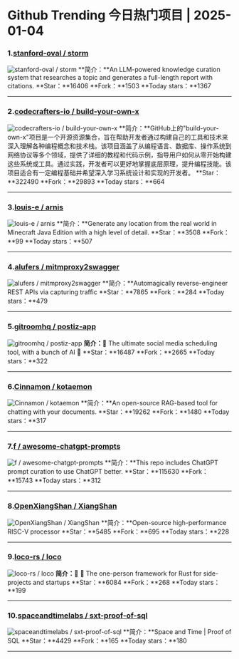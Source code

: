 # Github Trending 今日热门项目 | 2025-01-04
### 1.[stanford-oval / storm](https://github.com/stanford-oval/storm)

![stanford-oval / storm](https://repository-images.githubusercontent.com/776854298/2ff7b3f6-ed96-4dab-858e-be473611fdf3)
**简介：**An LLM-powered knowledge curation system that researches a topic and generates a full-length report with citations.
**Star：**16406
**Fork：**1503
**Today stars：**1367

---

### 2.[codecrafters-io / build-your-own-x](https://github.com/codecrafters-io/build-your-own-x)

![codecrafters-io / build-your-own-x](https://opengraph.githubassets.com/57894eea98452a181b0f0f9d9f23c84bf34c3521a2fe2630c0b9163061e7db70/codecrafters-io/build-your-own-x)
**简介：**GitHub上的"build-your-own-x"项目是一个开源资源集合，旨在帮助开发者通过构建自己的工具和技术来深入理解各种编程概念和技术栈。该项目涵盖了从编程语言、数据库、操作系统到网络协议等多个领域，提供了详细的教程和代码示例，指导用户如何从零开始构建这些系统或工具。通过实践，开发者可以更好地掌握底层原理，提升编程技能。该项目适合有一定编程基础并希望深入学习系统设计和实现的开发者。
**Star：**322490
**Fork：**29893
**Today stars：**664

---

### 3.[louis-e / arnis](https://github.com/louis-e/arnis)

![louis-e / arnis](https://repository-images.githubusercontent.com/535010087/eb4bef9b-429b-424f-a274-2b61e121b743)
**简介：**Generate any location from the real world in Minecraft Java Edition with a high level of detail.
**Star：**3508
**Fork：**99
**Today stars：**507

---

### 4.[alufers / mitmproxy2swagger](https://github.com/alufers/mitmproxy2swagger)

![alufers / mitmproxy2swagger](https://opengraph.githubassets.com/e20c32220bac57f9239bfe469e61ede1db854097f7c31cd94ceac9fa2fbea2d2/alufers/mitmproxy2swagger)
**简介：**Automagically reverse-engineer REST APIs via capturing traffic
**Star：**7865
**Fork：**284
**Today stars：**479

---

### 5.[gitroomhq / postiz-app](https://github.com/gitroomhq/postiz-app)

![gitroomhq / postiz-app](https://repository-images.githubusercontent.com/664013991/8b16b484-683a-4ed9-a132-6d070704cc12)
**简介：**📨 The ultimate social media scheduling tool, with a bunch of AI 🤖
**Star：**16487
**Fork：**2665
**Today stars：**322

---

### 6.[Cinnamon / kotaemon](https://github.com/Cinnamon/kotaemon)

![Cinnamon / kotaemon](https://opengraph.githubassets.com/cf8110833ebba92002c752cefade561ec814ba0ae4765fb0b38c59530ad7cf54/Cinnamon/kotaemon)
**简介：**An open-source RAG-based tool for chatting with your documents.
**Star：**19262
**Fork：**1480
**Today stars：**317

---

### 7.[f / awesome-chatgpt-prompts](https://github.com/f/awesome-chatgpt-prompts)

![f / awesome-chatgpt-prompts](https://opengraph.githubassets.com/4f09ce15c28abb9082b061397b941ccf13063525f946148a5232011d7e2369c8/f/awesome-chatgpt-prompts)
**简介：**This repo includes ChatGPT prompt curation to use ChatGPT better.
**Star：**115630
**Fork：**15743
**Today stars：**312

---

### 8.[OpenXiangShan / XiangShan](https://github.com/OpenXiangShan/XiangShan)

![OpenXiangShan / XiangShan](https://opengraph.githubassets.com/21053b95ed197daf44529c4e6ed9dd43cceb1ad9943af343ec1ad9a99133474c/OpenXiangShan/XiangShan)
**简介：**Open-source high-performance RISC-V processor
**Star：**5485
**Fork：**695
**Today stars：**228

---

### 9.[loco-rs / loco](https://github.com/loco-rs/loco)

![loco-rs / loco](https://opengraph.githubassets.com/87eb157ae1cf17a64f03ed5f4e1093020b9bbb61b9b4d55e3673c37bbfefd87b/loco-rs/loco)
**简介：**🚂 🦀 The one-person framework for Rust for side-projects and startups
**Star：**6084
**Fork：**268
**Today stars：**199

---

### 10.[spaceandtimelabs / sxt-proof-of-sql](https://github.com/spaceandtimelabs/sxt-proof-of-sql)

![spaceandtimelabs / sxt-proof-of-sql](https://opengraph.githubassets.com/ec1384f9469707647419f53d2042d69be310904eea4a7ce99be9c24766d170c6/spaceandtimelabs/sxt-proof-of-sql)
**简介：**Space and Time | Proof of SQL
**Star：**4429
**Fork：**165
**Today stars：**180

---

